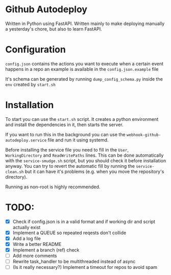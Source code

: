 # Github Autodeploy
Written in Python using FastAPI.
Written mainly to make deploying manually a yesterday's chore, but also to learn FastAPI.

# Configuration
`config.json` contains the actions you want to execute when a certain event happens in a repo
an example is available in the `config.json.example` file

It's schema can be generated by running `dump_config_schema.py` inside the `env` created by `start.sh`

# Installation
To start you can use the `start.sh` script. It creates a python environment and install the dependencies in it, then starts the server.

If you want to run this in the background you can use the `webhook-github-autodeploy.service` file and run it using systemd.

Before installing the service file you need to fill in the `User`, `WorkingDirectory` and `ReadWritePaths` lines.
This can be done automatically with the `service-smudge.sh` script, but you should check it before installation anyway.
You can try to revert the automatic fill by running the `service-clean.sh` but it can have it's problems (e.g. when you move the repository's directory).

Running as non-root is highly recommended.

# TODO:
- [X] Check if config.json is in a valid format and if working dir and script actually exist
- [X] Implement a QUEUE so repeated reqests don't collide
- [X] Add a log file
- [X] Write a better README
- [X] Implement a branch (ref) check
- [ ] Add more comments
- [ ] Rewrite task_handler to be multithreaded instead of async
- [ ] (Is it really necessary?) Implement a timeout for repos to avoid spam
